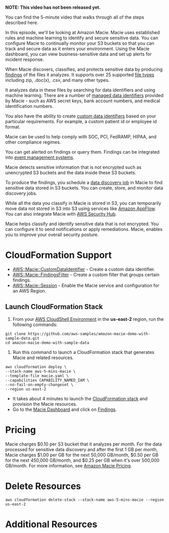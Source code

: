 **NOTE: This video has not been released yet.**

You can find the 5-minute video that walks through all of the steps described here. 

In this episode, we'll be looking at Amazon Macie. Macie uses established rules and machine learning to identify and secure sensitive data. You can configure Macie to continually monitor your S3 buckets so that you can track and secure data as it enters your environment. Using the Macie dashboard, you can view business-sensitive data and set up alerts for incident response.

When Macie discovers, classifies, and protects sensitive data by producing [findings](https://docs.aws.amazon.com/macie/latest/user/findings-types.html) of the files it analyzes. It supports over 25 supported [file types](https://docs.aws.amazon.com/macie/latest/user/discovery-supported-formats.html) including zip, .doc(x), .csv, and many other types. 

It analyzes data in these files by searching for data identifiers and using machine learning. There are a number of [managed data identifiers](https://docs.aws.amazon.com/macie/latest/user/managed-data-identifiers.html) provided by Macie - such as AWS secret keys, bank account numbers, and medical identification numbers.

You also have the ability to create [custom data identifiers](https://docs.aws.amazon.com/macie/latest/user/custom-data-identifiers.html) based on your particular requirements. For example, a custom patient id or employee id format.

Macie can be used to help comply with SOC, PCI, FedRAMP, HIPAA, and other compliance regimes.

You can get alerted on findings or query them. Findings can be integrated into [event management systems](https://en.wikipedia.org/wiki/Security_information_and_event_management). 

Macie detects sensitive information that is not encrypted such as unencrypted S3 buckets and the data inside these S3 buckets. 

To produce the findings, you schedule a [data discovery job](https://docs.aws.amazon.com/macie/latest/user/discovery-jobs.html) in Macie to find sensitive data stored in S3 buckets. You can create, store, and monitor data discovery jobs. 

While all the data you classify in Macie is stored in S3, you can temporarily move data not stored in S3 into S3 using services like [Amazon AppFlow](https://aws.amazon.com/appflow/). You can also integrate Macie with [AWS Security Hub](https://aws.amazon.com/security-hub/).

Macie helps classify and identify sensitive data that is not encrypted. You can configure it to send notifications or apply remediations. Macie, enables you to improve your overall security posture.  

# CloudFormation Support
* [AWS::Macie::CustomDataIdentifier](https://docs.aws.amazon.com/AWSCloudFormation/latest/UserGuide/aws-resource-macie-customdataidentifier.html) - Create a custom data identifier.
* [AWS::Macie::FindingsFilter](https://docs.aws.amazon.com/AWSCloudFormation/latest/UserGuide/aws-resource-macie-findingsfilter.html) - Create a custom filter that groups certain findings.
* [AWS::Macie::Session](https://docs.aws.amazon.com/AWSCloudFormation/latest/UserGuide/aws-resource-macie-session.html) - Enable the Macie service and configuration for an AWS Region.

## Launch CloudFormation Stack

1. From your [AWS CloudShell Environment](https://us-east-2.console.aws.amazon.com/cloudshell/home?region=us-east-2#) in the **us-east-2** region, run the following commands: 

```
git clone https://github.com/aws-samples/amazon-macie-demo-with-sample-data.git
cd amazon-macie-demo-with-sample-data
```

1. Run this command to launch a CloudFormation stack that generates Macie and related resources.  

```
aws cloudformation deploy \
--stack-name aws-5-mins-macie \
--template-file macie.yaml \
--capabilities CAPABILITY_NAMED_IAM \
--no-fail-on-empty-changeset \
--region us-east-2
```

* It takes about 4 minutes to launch the [CloudFormation stack](https://us-east-2.console.aws.amazon.com/cloudformation/home?region=us-east-2#/stacks) and provision the Macie resources.
* Go to the [Macie Dashboard](https://us-east-2.console.aws.amazon.com/macie/) and click on [Findings](https://us-east-2.console.aws.amazon.com/macie/home?region=us-east-2#findings).

# Pricing
Macie charges $0.10 per S3 bucket that it analyzes per month. For the data processed for sensitive data discovery and after the first 1 GB per month, Macie charges $1.00 per GB for the next 50,000 GB/month, $0.50 per GB for the next 450,000 GB/month, and $0.25 per GB when it's over 500,000 GB/month. For more information, see [Amazon Macie Pricing](https://aws.amazon.com/macie/pricing/).

# Delete Resources

```
aws cloudformation delete-stack --stack-name aws-5-mins-macie --region us-east-2
```

# Additional Resources